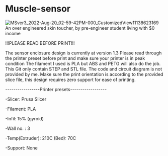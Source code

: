 # Muscle-sensor
![MSver3_2022-Aug-20_02-59-42PM-000_CustomizedView11138623169](https://user-images.githubusercontent.com/36785342/185756121-bfc11878-df84-4480-b791-e67fbbd01c04.png)
An over engineered skin toucher, by pre-engineer student living with $0 income

!!!PLEASE READ BEFORE PRINT!!!

The sensor enclosure design is currently at version 1.3
Please read through the printer preset before print and make sure your printer is in peak condition
The filament I used is PLA but ABS and PETG will also do the job. This Git only contain STEP and STL file.
The code and circuit diagram is not provided by me.
Make sure the print orientation is according to the provided slice file, this design requires zero support
for ease of printing.


-----------------Printer presets------------------
              
-Slicer: Prusa Slicer

-Filament: PLA

-Infil: 15% (gyroid)

-Wall no. : 3

-Temp(Extruder): 210C 
     (Bed): 70C
     
-Support: None

